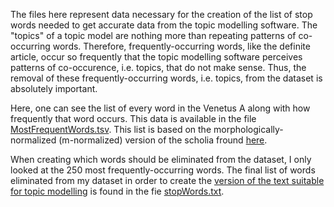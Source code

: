 The files here represent data necessary for the creation of the list of stop words needed  to get accurate data from the topic modelling software. The "topics" of a topic model are nothing more than repeating patterns of co-occurring words. Therefore, frequently-occurring words, like the definite article, occur so frequently that the topic modelling software perceives patterns of co-occurence, i.e. topics, that do not make sense. Thus, the removal of these frequently-occurring words, i.e. topics, from the dataset is absolutely important.

Here, one can see the list of every word in the Venetus A along with how frequently that word occurs. This data is available in the file [MostFrequentWords.tsv](https://github.com/cjschu17/Thesis2016-2017/blob/master/Appendix/Chapters3%264/Data/TopicModelData/StopWords/MostFrequentWords.tsv). This list is based on the morphologically-normalized (m-normalized) version of the scholia fround [here](https://github.com/cjschu17/Thesis2016-2017/blob/master/Appendix/VersionsOfScholia/m-normalized.tsv).

When creating which words should be eliminated from the dataset, I only looked at the 250 most frequently-occurring words. The final list of words eliminated from my dataset in order to create the [version of the text suitable for topic modelling](https://github.com/cjschu17/Thesis2016-2017/blob/master/Appendix/VersionsOfScholia/TM-normalized.tsv) is found in the fie [stopWords.txt](https://github.com/cjschu17/Thesis2016-2017/blob/master/Appendix/Chapters3%264/Data/TopicModelData/StopWords/stopWords.txt).
